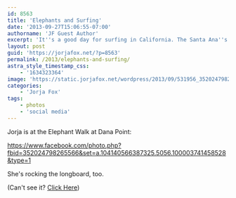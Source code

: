 ```yaml
---
id: 8563
title: 'Elephants and Surfing'
date: '2013-09-27T15:06:55-07:00'
authorname: 'JF Guest Author'
excerpt: 'It''s a good day for surfing in California. The Santa Ana''s are on their way.'
layout: post
guid: 'https://jorjafox.net/?p=8563'
permalink: /2013/elephants-and-surfing/
astra_style_timestamp_css:
    - '1634323364'
image: 'https://static.jorjafox.net/wordpress/2013/09/531956_352024798265566_1766001344_n.jpg'
categories:
    - 'Jorja Fox'
tags:
    - photos
    - 'social media'
---
```


Jorja is at the Elephant Walk at Dana Point:

https://www.facebook.com/photo.php?fbid=352024798265566&set=a.104140566387325.5056.100003741458528&type=1

She's rocking the longboard, too.

(Can't see it? <a href="https://www.facebook.com/photo.php?fbid=352024798265566&set=a.104140566387325.5056.100003741458528&type=1">Click Here</a>)
